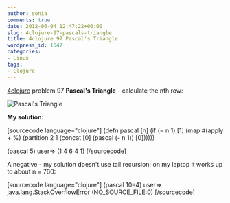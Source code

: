 ```yaml
---
author: sonia
comments: true
date: 2012-06-04 12:47:22+00:00
slug: 4clojure-97-pascals-triangle
title: 4clojure 97 Pascal's Triangle
wordpress_id: 1547
categories:
- Linux
tags:
- Clojure
---
```


[4clojure](http://www.4clojure.com/) problem 97 **Pascal's Triangle** - calculate the nth row:

![Pascal's Triangle](http://upload.wikimedia.org/wikipedia/commons/thumb/f/f6/Pascal%27s_triangle_5.svg/250px-Pascal%27s_triangle_5.svg.png)

**My solution:**

[sourcecode language="clojure"]
(defn pascal [n]
  (if (= n 1)
    [1]
    (map #(apply + %)
      (partition 2 1
        (concat [0] (pascal (- n 1)) [0])))))

(pascal 5)
user=> (1 4 6 4 1)
[/sourcecode]

A negative - my solution doesn't use tail recursion; on my laptop it works up to about n = 760:

[sourcecode language="clojure"]
(pascal 10e4)
user=> java.lang.StackOverflowError (NO_SOURCE_FILE:0) 
[/sourcecode]
